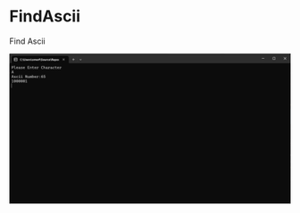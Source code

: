 # FindAscii

Find Ascii

![alt text](https://github.com/omerfdev/FindAscii/blob/master/FindAscii/Image/GUI.png)
